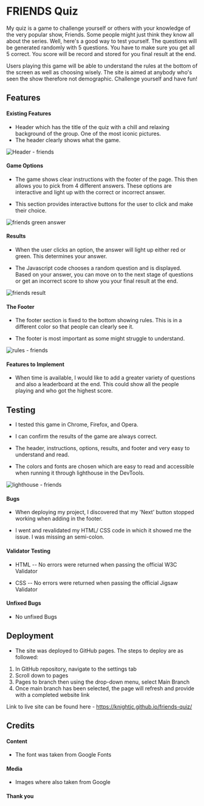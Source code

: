 
# FRIENDS Quiz

My quiz is a game to challenge yourself or others with your knowledge of the very popular show, Friends. Some people might just think they know all about the series. Well, here's a good way to test yourself. The questions will be generated randomly with 5 questions. You have to make sure you get all 5 correct. You score will be record and stored for you final result at the end. 

Users playing this game will be able to understand the rules at the bottom of the screen as well as choosing wisely. The site is aimed at anybody who's seen the show therefore not demographic. Challenge yourself and have fun! 




## Features
#### Existing Features

- Header which has the title of the quiz with a chill and relaxing background of the group. One of the most iconic pictures. 
- The header clearly shows what the game.

![Header - friends](https://github.com/KnightJC/friends-quiz/assets/123365090/a1bb22b2-58af-4e9e-bd30-14bade6cfa26)


#### Game Options

- The game shows clear instructions with the footer of the page. This then allows you to pick from 4 different answers. These options are interactive and light up with the correct or incorrect answer.

- This section provides interactive buttons for the user to click and make their choice.

![friends green answer](https://github.com/KnightJC/friends-quiz/assets/123365090/cb4a8db3-16ba-40fa-9475-f9a4bce5e7a2)


#### Results

- When the user clicks an option, the answer will light up either red or green. This determines your answer.

- The Javascript code chooses a random question and is displayed. Based on your answer, you can move on to the next stage of questions or get an incorrect score to show you your final result at the end.

![friends result](https://github.com/KnightJC/friends-quiz/assets/123365090/36e8d47a-a860-4e51-8b1c-44b41a37d922)



#### The Footer

- The footer section is fixed to the bottom showing rules. This is in a different color so that people can clearly see it. 

- The footer is most important as some might  struggle to understand.

![rules - friends](https://github.com/KnightJC/friends-quiz/assets/123365090/247c855a-3674-4935-b0c0-890e53057818)


#### Features to Implement

- When time is available, I would like to add a greater variety of questions and also a leaderboard at the end. This could show all the people playing and who got the highest score.

## Testing 

- I tested this game in Chrome, Firefox, and Opera.

- I can confirm the results of the game are always correct.

- The header, instructions, options, results, and footer and very easy to understand and read. 

- The colors and fonts are chosen which are easy to read and accessible when running it through lighthouse in the DevTools.

![lighthouse - friends](https://github.com/KnightJC/friends-quiz/assets/123365090/89d448cc-0dea-48e2-9003-886493399afe)


#### Bugs

- When deploying my project, I discovered that my 'Next' button stopped working when adding in the footer. 

- I went and revalidated my HTML/ CSS code in which it showed me the issue. I was missing an semi-colon.

#### Validator Testing

- HTML
    -- No errors were returned when passing the official W3C Validator

- CSS
    -- No errors were returned when passing the official Jigsaw Validator

#### Unfixed Bugs

- No unfixed Bugs

## Deployment

- The site was deployed to GitHub pages. The steps to deploy are as followed:
1. In GitHub repository, navigate to the settings tab
2. Scroll down to pages
3. Pages to branch then using the drop-down menu, select Main Branch
4. Once main branch has been selected, the page will refresh and provide with a completed website link

Link to live site can be found here - https://knightjc.github.io/friends-quiz/

## Credits 

#### Content 

- The font was taken from Google Fonts

#### Media

- Images where also taken from Google

#### Thank you





